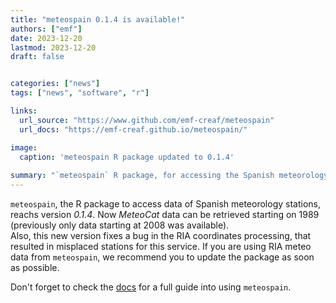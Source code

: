 ```yaml
---
title: "meteospain 0.1.4 is available!"
authors: ["emf"]
date: 2023-12-20
lastmod: 2023-12-20
draft: false


categories: ["news"]
tags: ["news", "software", "r"]

links:
  url_source: "https://www.github.com/emf-creaf/meteospain"
  url_docs: "https://emf-creaf.github.io/meteospain/"

image:
  caption: 'meteospain R package updated to 0.1.4'
  
summary: "`meteospain` R package, for accessing the Spanish meteorology stations data, has been updated to version 0.1.4, fixing a bug that misplaced RIA meteo stations coordinates."  
---
```


`meteospain`, the R package to access data of Spanish meteorology stations, reachs version
*0.1.4*. Now *MeteoCat* data can be retrieved starting on 1989 (previously only data starting at 2008 was available).  
Also, this new version fixes a bug in the RIA coordinates processing, that resulted in misplaced stations for this service.
If you are using RIA meteo data from `meteospain`, we recommend you to update the package as soon as possible.

Don't forget to check the [docs](https://emf-creaf.github.io/meteospain/) for a full guide into using
`meteospain`.
